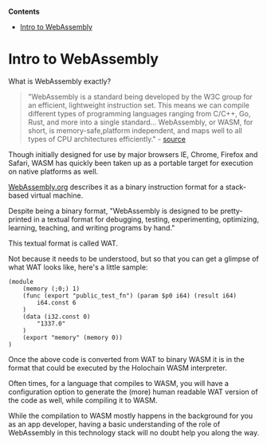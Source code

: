 <!-- START doctoc generated TOC please keep comment here to allow auto update -->
<!-- DON'T EDIT THIS SECTION, INSTEAD RE-RUN doctoc TO UPDATE -->
**Contents**

- [Intro to WebAssembly](#intro-to-webassembly)

<!-- END doctoc generated TOC please keep comment here to allow auto update -->

# Intro to WebAssembly

What is WebAssembly exactly?

> "WebAssembly is a standard being developed by the W3C group for an efficient, lightweight instruction set. This means we can compile different types of programming languages ranging from C/C++, Go, Rust, and more into a single standard... WebAssembly, or WASM, for short, is memory-safe,platform independent, and maps well to all types of CPU architectures efficiently." - [source](https://medium.com/zkcapital/webassembly-the-future-of-blockchain-computing-1a0ae28f7e40)

Though initially designed for use by major browsers IE, Chrome, Firefox and Safari, WASM has quickly been taken up as a portable target for execution on native platforms as well.

 [WebAssembly.org](https://webassembly.org) describes it as a binary instruction format for a stack-based virtual machine.

 Despite being a binary format, "WebAssembly is designed to be pretty-printed in a textual format for debugging, testing, experimenting, optimizing, learning, teaching, and writing programs by hand."

 This textual format is called WAT.

Not because it needs to be understood, but so that you can get a glimpse of what WAT looks like, here's a little sample:

```
(module
    (memory (;0;) 1)
    (func (export "public_test_fn") (param $p0 i64) (result i64)
        i64.const 6
    )
    (data (i32.const 0)
        "1337.0"
    )
    (export "memory" (memory 0))
)
```

Once the above code is converted from WAT to binary WASM it is in the format that could be executed by the Holochain WASM interpreter.

Often times, for a language that compiles to WASM, you will have a configuration option to generate the (more) human readable WAT version of the code as well, while compiling it to WASM.

While the compilation to WASM mostly happens in the background for you as an app developer, having a basic understanding of the role of WebAssembly in this technology stack will no doubt help you along the way.
